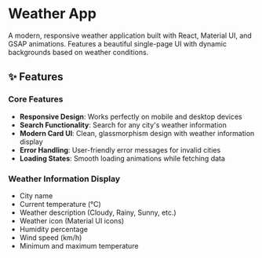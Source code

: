 # Weather App

A modern, responsive weather application built with React, Material UI, and GSAP animations. Features a beautiful single-page UI with dynamic backgrounds based on weather conditions.

## ✨ Features

### Core Features
- **Responsive Design**: Works perfectly on mobile and desktop devices
- **Search Functionality**: Search for any city's weather information
- **Modern Card UI**: Clean, glassmorphism design with weather information display
- **Error Handling**: User-friendly error messages for invalid cities
- **Loading States**: Smooth loading animations while fetching data

### Weather Information Display
- City name
- Current temperature (°C)
- Weather description (Cloudy, Rainy, Sunny, etc.)
- Weather icon (Material UI icons)
- Humidity percentage
- Wind speed (km/h)
- Minimum and maximum temperature
